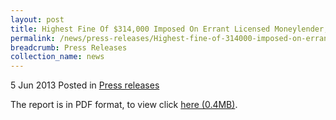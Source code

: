 ```yaml
---
layout: post
title: Highest Fine Of $314,000 Imposed On Errant Licensed Moneylender, Lee Pit Chin - Press Release
permalink: /news/press-releases/Highest-fine-of-314000-imposed-on-errant-licensed-moneylender-Lee-Pit-Chin
breadcrumb: Press Releases
collection_name: news
---
```



5 Jun 2013 Posted in [Press releases](/news/press-releases)

The report is in PDF format, to view click [here (0.4MB)](/files/news/press-releases/2013/06/PressReleaseConvictionAndSentencingOfJamesLeeCredit.pdf).
